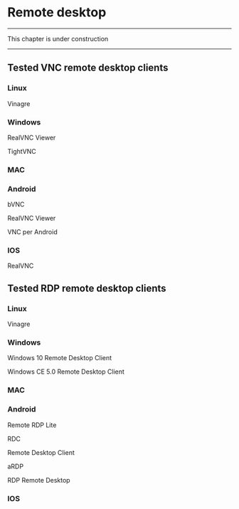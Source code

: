 # Remote desktop

---

This chapter is under construction

---


## Tested VNC remote desktop clients

### Linux

Vinagre

### Windows

RealVNC Viewer

TightVNC

### MAC

### Android

bVNC

RealVNC Viewer

VNC per Android

### IOS

RealVNC

## Tested RDP remote desktop clients

### Linux

Vinagre

### Windows

Windows 10 Remote Desktop Client

Windows CE 5.0 Remote Desktop Client

### MAC

### Android

Remote RDP Lite

RDC

Remote Desktop Client

aRDP

RDP Remote Desktop

### IOS


